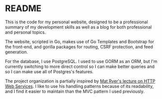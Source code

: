 # README

This is the code for my personal website, designed to be a professional summary of my development skills as well as a blog for both professional and personal topics.

The website, scripted in Go, makes use of Go Templates and Bootstrap for the front-end, and gorilla packages for routing, CSRF protection, and feed generation.

For the database, I use PostgreSQL.  I used to use GORM as an ORM, but I'm currently switching to more direct control so I can make better queries and so I can make use all of Postgres's features.

The project organization is partially inspired by [Mat Ryer's lecture on HTTP Web Services](https://youtu.be/rWBSMsLG8po).  I like to use his handling patterns because of its readability, and I find it easier to maintain than the MVC pattern I used previously.